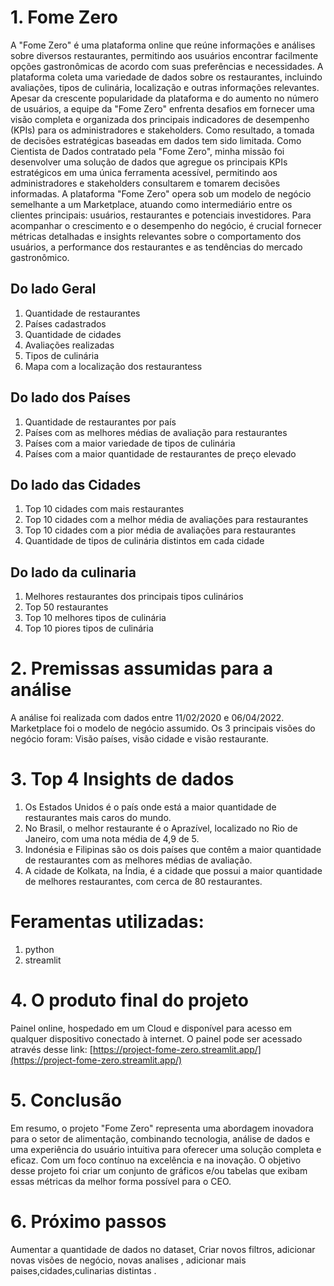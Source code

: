 # 1. Fome Zero
A "Fome Zero" é uma plataforma online que reúne informações e análises sobre diversos restaurantes, permitindo aos usuários encontrar facilmente opções gastronômicas de acordo com suas preferências e necessidades. A plataforma coleta uma variedade de dados sobre os restaurantes, incluindo avaliações, tipos de culinária, localização e outras informações relevantes.
Apesar da crescente popularidade da plataforma e do aumento no número de usuários, a equipe da "Fome Zero" enfrenta desafios em fornecer uma visão completa e organizada dos principais indicadores de desempenho (KPIs) para os administradores e stakeholders. Como resultado, a tomada de decisões estratégicas baseadas em dados tem sido limitada.
Como Cientista de Dados contratado pela "Fome Zero", minha missão foi desenvolver uma solução de dados que agregue os principais KPIs estratégicos em uma única ferramenta acessível, permitindo aos administradores e stakeholders consultarem e tomarem decisões informadas.
A plataforma "Fome Zero" opera sob um modelo de negócio semelhante a um Marketplace, atuando como intermediário entre os clientes principais: usuários, restaurantes e potenciais investidores. Para acompanhar o crescimento e o desempenho do negócio, é crucial fornecer métricas detalhadas e insights relevantes sobre o comportamento dos usuários, a performance dos restaurantes e as tendências do mercado gastronômico.

## Do lado Geral
1. Quantidade de restaurantes
2. Países cadastrados
3. Quantidade de cidades
4. Avaliações realizadas
5. Tipos de culinária
6. Mapa com a localização dos restaurantess
## Do lado dos Países
1. Quantidade de restaurantes por país
2. Países com as melhores médias de avaliação para restaurantes
3. Países com a maior variedade de tipos de culinária
4. Países com a maior quantidade de restaurantes de preço elevado
## Do lado das Cidades
1. Top 10 cidades com mais restaurantes
2. Top 10 cidades com a melhor média de avaliações para restaurantes
3. Top 10 cidades com a pior média de avaliações para restaurantes
4. Quantidade de tipos de culinária distintos em cada cidade
## Do lado da culinaria
1. Melhores restaurantes dos principais tipos culinários
2. Top 50 restaurantes
3. Top 10 melhores tipos de culinária
4. Top 10 piores tipos de culinária

# 2. Premissas assumidas para a análise
A análise foi realizada com dados entre 11/02/2020 e 06/04/2022.
Marketplace foi o modelo de negócio assumido.
Os 3 principais visões do negócio foram: Visão países, visão cidade e visão restaurante.

# 3. Top 4 Insights de dados
1. Os Estados Unidos é o país onde está a maior quantidade de restaurantes mais caros do mundo.
2. No Brasil, o melhor restaurante é o Aprazível, localizado no Rio de Janeiro, com uma nota média de 4,9 de 5.
3. Indonésia e Filipinas são os dois países que contêm a maior quantidade de restaurantes com as melhores médias de avaliação.
4. A cidade de Kolkata, na Índia, é a cidade que possui a maior quantidade de melhores restaurantes, com cerca de 80 restaurantes.

# Feramentas utilizadas:
1. python
2. streamlit

# 4. O produto final do projeto
Painel online, hospedado em um Cloud e disponível para acesso em
qualquer dispositivo conectado à internet.
O painel pode ser acessado através desse link: [https://project-fome-zero.streamlit.app/](https://project-fome-zero.streamlit.app/)


# 5. Conclusão
Em resumo, o projeto "Fome Zero" representa uma abordagem inovadora para o setor de alimentação, combinando tecnologia, análise de dados e uma experiência do usuário intuitiva para oferecer uma solução completa e eficaz. Com um foco contínuo na excelência e na inovação.
O objetivo desse projeto foi criar um conjunto de gráficos e/ou tabelas
que exibam essas métricas da melhor forma possível para o CEO.



# 6. Próximo passos
Aumentar a quantidade de dados no dataset,
Criar novos filtros,
adicionar novas visões de negócio,
novas analises ,
adicionar mais paises,cidades,culinarias distintas .





